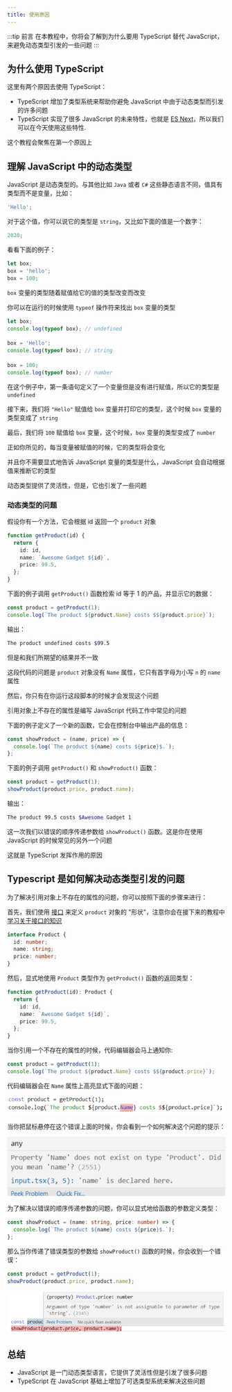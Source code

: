 ```yaml
---
title: 使用原因
---
```


:::tip 前言
在本教程中，你将会了解到为什么要用 TypeScript 替代 JavaScript，来避免动态类型引发的一些问题
:::

## 为什么使用 TypeScript

这里有两个原因去使用 TypeScript：

- TypeScript 增加了类型系统来帮助你避免 JavaScript 中由于动态类型而引发的许多问题
- TypeScript 实现了很多 JavaScript 的未来特性，也就是 [ES Next](https://zh.javascript.info/)，所以我们可以在今天使用这些特性.

这个教程会聚焦在第一个原因上

## 理解 JavaScript 中的动态类型

JavaScript 是动态类型的。与其他比如 `Java` 或者 `C#` 这些静态语言不同，值具有类型而不是变量，比如：

```ts
'Hello';
```

对于这个值，你可以说它的类型是 `string`，又比如下面的值是一个数字：

```ts
2020;
```

看看下面的例子：

```ts
let box;
box = 'hello';
box = 100;
```

`box` 变量的类型随着赋值给它的值的类型改变而改变

你可以在运行的时候使用 `typeof` 操作符来找出 `box` 变量的类型

```ts
let box;
console.log(typeof box); // undefined

box = 'Hello';
console.log(typeof box); // string

box = 100;
console.log(typeof box); // number
```

在这个例子中，第一条语句定义了一个变量但是没有进行赋值，所以它的类型是 `undefined`

接下来，我们将 `"Hello"` 赋值给 `box` 变量并打印它的类型，这个时候 `box` 变量的类型变成了 `string`

最后，我们将 `100` 赋值给 `box` 变量，这个时候，`box` 变量的类型变成了 `number`

正如你所见的，每当变量被赋值的时候，它的类型将会变化

并且你不需要显式地告诉 JavaScript 变量的类型是什么，JavaScript 会自动根据值来推断它的类型

动态类型提供了灵活性，但是，它也引发了一些问题

### 动态类型的问题

假设你有一个方法，它会根据 id 返回一个 `product` 对象

```ts
function getProduct(id) {
  return {
    id: id,
    name: `Awesome Gadget ${id}`,
    price: 99.5,
  };
}
```

下面的例子调用 `getProduct()` 函数检索 id 等于 1 的产品，并显示它的数据：

```ts
const product = getProduct(1);
console.log(`The product ${product.Name} costs $${product.price}`);
```

输出：

```sh
The product undefined costs $99.5
```

但是和我们所期望的结果并不一致

这段代码的问题是 `product` 对象没有 `Name` 属性，它只有首字母为小写 `n` 的 `name` 属性

然后，你只有在你运行这段脚本的时候才会发现这个问题

引用对象上不存在的属性是编写 JavaScript 代码工作中常见的问题

下面的例子定义了一个新的函数，它会在控制台中输出产品的信息：

```ts
const showProduct = (name, price) => {
  console.log(`The product ${name} costs ${price}$.`);
};
```

下面的例子调用 `getProduct()` 和 `showProduct()` 函数：

```ts
const product = getProduct(1);
showProduct(product.price, product.name);
```

输出：

```sh
The product 99.5 costs $Awesome Gadget 1
```

这一次我们以错误的顺序传递参数给 `showProduct()` 函数。这是你在使用 JavaScript 的时候常见的另外一个问题

这就是 TypeScript 发挥作用的原因

## Typescript 是如何解决动态类型引发的问题

为了解决引用对象上不存在的属性的问题，你可以按照下面的步骤来进行：

首先，我们使用 [接口](/6-interfaces/1-interface/) 来定义 `product` 对象的 "形状"，注意你会在接下来的教程中 [学习关于接口的知识]()

```ts
interface Product {
  id: number;
  name: string;
  price: number;
}
```

然后，显式地使用 `Product` 类型作为 `getProduct()` 函数的返回类型：

```ts
function getProduct(id): Product {
  return {
    id: id,
    name: `Awesome Gadget ${id}`,
    price: 99.5,
  };
}
```

当你引用一个不存在的属性的时候，代码编辑器会马上通知你:

```ts
const product = getProduct(1);
console.log(`The product ${product.Name} costs $${product.price}`);
```

代码编辑器会在 `Name` 属性上高亮显式下面的问题：

![why-typescript-error](./images/why-typescript-error.png)

当你把鼠标悬停在这个错误上面的时候，你会看到一个如何解决这个问题的提示：

![why-typescript-hint](./images/why-typescript-hint.png)

为了解决以错误的顺序传递参数的问题，你可以显式地给函数的参数定义类型：

```ts
const showProduct = (name: string, price: number) => {
  console.log(`The product ${name} costs ${price}$.`);
};
```

那么当你传递了错误类型的参数给 `showProduct()` 函数的时候，你会收到一个错误：

```ts
const product = getProduct(1);
showProduct(product.price, product.name);
```

![why-typescript-error-in-function-arguments](./images/why-typescript-error-in-function-arguments.png)

## 总结

- JavaScript 是一门动态类型语言，它提供了灵活性但是引发了很多问题
- TypeScript 在 JavaScript 基础上增加了可选类型系统来解决这些问题
